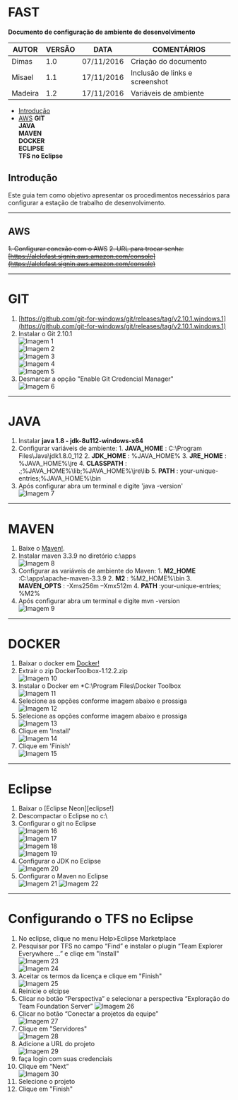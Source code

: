 # **FAST**

**Documento de configuração de ambiente de desenvolvimento**


| **AUTOR** | **VERSÃO** | **DATA** | **COMENTÁRIOS** |
| --- | --- | --- | --- |
| Dimas | 1.0 | 07/11/2016 | Criação do documento |
| Misael | 1.1 | 17/11/2016 | Inclusão de links e screenshot |
| Madeira | 1.2 | 17/11/2016 | Variáveis de ambiente |




* [Introdução](#introducao)
* [AWS](#aws)
**GIT**  
**JAVA**  
**MAVEN**  
**DOCKER**  
**ECLIPSE**  
**TFS no Eclipse**  


## Introdução 

Este guia tem como objetivo apresentar os procedimentos necessários para configurar a estação de trabalho de desenvolvimento.

----

## AWS
~~1. Configurar conexão com o AWS~~
~~2. URL para trocar senha: [https://alelofast.signin.aws.amazon.com/console](https://alelofast.signin.aws.amazon.com/console)~~


----
	
# GIT #
  1. [https://github.com/git-for-windows/git/releases/tag/v2.10.1.windows.1](https://github.com/git-for-windows/git/releases/tag/v2.10.1.windows.1)
  2. Instalar o Git 2.10.1  
  ![Imagem 1](../DevEnvironmentConfigImages/GIT1.png)  
  ![Imagem 2](../DevEnvironmentConfigImages/GIT2.png)  
  ![Imagem 3](../DevEnvironmentConfigImages/GIT3.png)  
  ![Imagem 4](../DevEnvironmentConfigImages/GIT4.png)  
  ![Imagem 5](../DevEnvironmentConfigImages/GIT5.png)
  3. Desmarcar a opção "Enable Git Credencial Manager"  
  ![Imagem 6](../DevEnvironmentConfigImages/GIT6.png)
  
----

# JAVA #
  1. Instalar **java 1.8 - jdk-8u112-windows-x64**
  2. Configurar variáveis de ambiente:
    1. **JAVA\_HOME** : C:\Program Files\Java\jdk1.8.0\_112
    2. **JDK\_HOME**  : %JAVA\_HOME%
    3. **JRE\_HOME**  : %JAVA\_HOME%\jre
    4. **CLASSPATH** : .;%JAVA\_HOME%\lib;%JAVA\_HOME%\jre\lib
    5. **PATH**      : your-unique-entries;%JAVA\_HOME%\bin
  3. Após configurar abra um terminal e digite 'java -version'  
  ![Imagem 7](../DevEnvironmentConfigImages/JAVA1.png)
  
  ----
  
  # MAVEN #
  1. Baixe o [Maven!][maven]. 
  2. Instalar maven 3.3.9 no diretório c:\apps  
  ![Imagem 8](../DevEnvironmentConfigImages/MAVEN1.png)
  3. Configurar as variáveis de ambiente do Maven:
    1. **M2_HOME** :C:\apps\apache-maven-3.3.9
    2. **M2** : %M2_HOME%\bin
    3. **MAVEN_OPTS** : -Xms256m –Xmx512m
    4. **PATH** :your-unique-entries; %M2%
  4. Após configurar abra um terminal e digite mvn -version  
  ![Imagem 9](../DevEnvironmentConfigImages/MAVEN2.png)

[maven]: http://ftp.unicamp.br/pub/apache/maven/maven-3/3.3.9/binaries/apache-maven-3.3.9-bin.zip

----

# DOCKER #

  1. Baixar o docker em [Docker!][Docker] 
  2. Extrair o zip DockerToolbox-1.12.2.zip  
  ![Imagem 10](../DevEnvironmentConfigImages/DOCKER1.png)
  3. Instalar o Docker em *C:\Program Files\Docker Toolbox  
  ![Imagem 11](../DevEnvironmentConfigImages/DOCKER2.png)
  4. Selecione as opções conforme imagem abaixo e prossiga  
  ![Imagem 12](../DevEnvironmentConfigImages/DOCKER3.png)
  5. Selecione as opções conforme imagem abaixo e prossiga  
  ![Imagem 13](../DevEnvironmentConfigImages/DOCKER4.png)
  6. Clique em 'Install'  
  ![Imagem 14](../DevEnvironmentConfigImages/DOCKER5.png)
  7. Clique em 'Finish'  
  ![Imagem 15](../DevEnvironmentConfigImages/DOCKER6.png)

[Docker]: https://github.com/docker/toolbox/releases/tag/v1.12.2

----

# Eclipse #
  1. Baixar o [Eclipse Neon][eclipse!]
  2. Descompactar o Eclipse no c:\
  3. Configurar o git no Eclipse  
  ![Imagem 16](../DevEnvironmentConfigImages/ECLIPSE1.png)  
  ![Imagem 17](../DevEnvironmentConfigImages/ECLIPSE2.png)  
  ![Imagem 18](../DevEnvironmentConfigImages/ECLIPSE3.png)  
  ![Imagem 19](../DevEnvironmentConfigImages/ECLIPSE4.png)  
  4. Configurar o JDK no Eclipse  
  ![Imagem 20](../DevEnvironmentConfigImages/ECLIPSE5.png)
  5. Configurar o Maven no Eclipse  
  ![Imagem 21](../DevEnvironmentConfigImages/ECLIPSE6.png)
  ![Imagem 22](../DevEnvironmentConfigImages/ECLIPSE7.png)
  
[eclipse]: https://www.eclipse.org/downloads/download.php?file=/oomph/epp/neon/R1/eclipse-inst-win64.exe

----

# Configurando o TFS no Eclipse #
  1. No eclipse, clique no menu Help>Eclipse Marketplace
  2. Pesquisar por TFS no campo “Find” e instalar o plugin “Team Explorer Everywhere …” e cliqe em "Install"  
  ![Imagem 23](../DevEnvironmentConfigImages/TFS1.png)  
  ![Imagem 24](../DevEnvironmentConfigImages/TFS2.png)
  3. Aceitar os termos da licença e clique em "Finish"  
  ![Imagem 25](../DevEnvironmentConfigImages/TFS3.png)
  4. Reinicie o elcipse
  5. Clicar no botão “Perspectiva” e selecionar a perspectiva “Exploração do Team Foundation Server”
  ![Imagem 26](../DevEnvironmentConfigImages/TFS4.png)
  6. Clicar no botão “Conectar a projetos da equipe”  
  ![Imagem 27](../DevEnvironmentConfigImages/TFS5.png)
  7. Clique em "Servidores"  
  ![Imagem 28](../DevEnvironmentConfigImages/TFS6.png)
  8. Adicione a URL do projeto  
  ![Imagem 29](../DevEnvironmentConfigImages/TFS7.png)
  9. faça login com suas credenciais  
  10. Clique em “Next”  
  ![Imagem 30](../DevEnvironmentConfigImages/TFS8.png)
  11. Selecione o projeto  
  12. Clique em "Finish"
